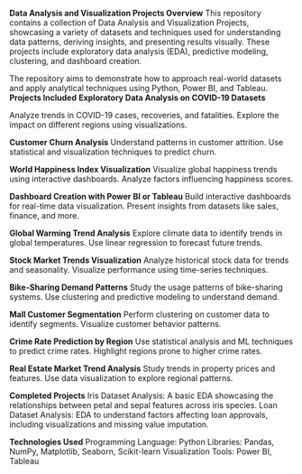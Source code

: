 **Data Analysis and Visualization Projects
Overview**
This repository contains a collection of Data Analysis and Visualization Projects, showcasing a variety of datasets and techniques used for understanding data patterns, deriving insights, and presenting results visually. These projects include exploratory data analysis (EDA), predictive modeling, clustering, and dashboard creation.

The repository aims to demonstrate how to approach real-world datasets and apply analytical techniques using Python, Power BI, and Tableau.                                                                                                                                                                              
**Projects Included**
**Exploratory Data Analysis on COVID-19 Datasets**

Analyze trends in COVID-19 cases, recoveries, and fatalities.
Explore the impact on different regions using visualizations.

**Customer Churn Analysis**
Understand patterns in customer attrition.
Use statistical and visualization techniques to predict churn.

**World Happiness Index Visualization**
Visualize global happiness trends using interactive dashboards.
Analyze factors influencing happiness scores.

**Dashboard Creation with Power BI or Tableau**
Build interactive dashboards for real-time data visualization.
Present insights from datasets like sales, finance, and more.

**Global Warming Trend Analysis**
Explore climate data to identify trends in global temperatures.
Use linear regression to forecast future trends.

**Stock Market Trends Visualization**
Analyze historical stock data for trends and seasonality.
Visualize performance using time-series techniques.

**Bike-Sharing Demand Patterns**
Study the usage patterns of bike-sharing systems.
Use clustering and predictive modeling to understand demand.

**Mall Customer Segmentation**
Perform clustering on customer data to identify segments.
Visualize customer behavior patterns.

**Crime Rate Prediction by Region**
Use statistical analysis and ML techniques to predict crime rates.
Highlight regions prone to higher crime rates.

**Real Estate Market Trend Analysis**
Study trends in property prices and features.
Use data visualization to explore regional patterns.

**Completed Projects**
Iris Dataset Analysis: A basic EDA showcasing the relationships between petal and sepal features across iris species.
Loan Dataset Analysis: EDA to understand factors affecting loan approvals, including visualizations and missing value imputation.

**Technologies Used**
Programming Language: Python
Libraries: Pandas, NumPy, Matplotlib, Seaborn, Scikit-learn
Visualization Tools: Power BI, Tableau
